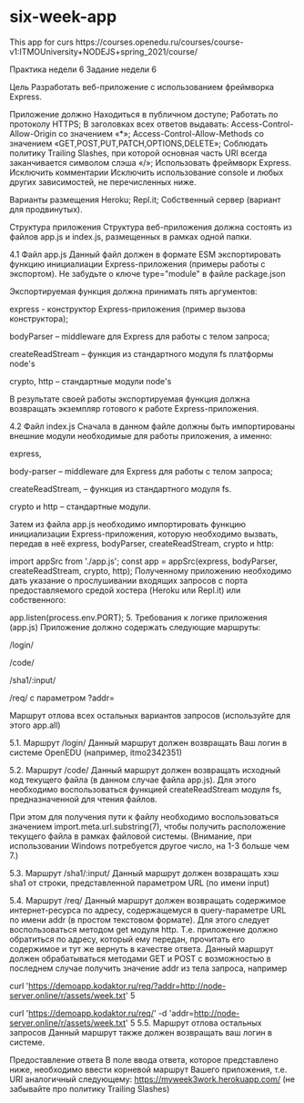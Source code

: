 <h1>six-week-app</h1>
This app for curs https://courses.openedu.ru/courses/course-v1:ITMOUniversity+NODEJS+spring_2021/course/

Практика недели 6 Задание недели 6

Цель Разработать веб-приложение с использованием фреймворка Express.

Приложение должно Находиться в публичном доступе; Работать по протоколу HTTPS; В заголовках всех ответов выдавать: Access-Control-Allow-Origin со значением «*»; Access-Control-Allow-Methods со значением «GET,POST,PUT,PATCH,OPTIONS,DELETE»; Соблюдать политику Trailing Slashes, при которой основная часть URI всегда заканчивается символом слэша «/»; Использовать фреймворк Express. Исключить комментарии Исключить использование console и любых других зависимостей, не перечисленных ниже.

Варианты размещения Heroku; Repl.it; Собственный сервер (вариант для продвинутых).

Структура приложения Структура веб-приложения должна состоять из файлов app.js и index.js, размещенных в рамках одной папки.

4.1 Файл app.js Данный файл должен в формате ESM экспортировать функцию инициалиации Express-приложения (примеры работы с экспортом). Не забудьте о ключе type="module" в файле package.json

Экспортируемая функция должна принимать пять аргументов:

express - конструктор Express-приложения (пример вызова конструктора);

bodyParser – middleware для Express для работы с телом запроса;

createReadStream – функция из стандартного модуля fs платформы node's

crypto, http – стандартные модули node's

В результате своей работы экспортируемая функция должна возвращать экземпляр готового к работе Express-приложения.

4.2 Файл index.js Сначала в данном файле должны быть импортированы внешние модули необходимые для работы приложения, а именно:

express,

body-parser – middleware для Express для работы с телом запроса;

createReadStream, – функция из стандартного модуля fs.

crypto и http – стандартные модули.

Затем из файла app.js необходимо импортировать функцию инициализации Express-приложения, которую необходимо вызвать, передав в неё express, bodyParser, createReadStream, crypto и http:

import appSrc from './app.js'; const app = appSrc(express, bodyParser, createReadStream, crypto, http); Полученному приложению необходимо дать указание о прослушивании входящих запросов с порта предоставляемого средой хостера (Heroku или Repl.it) или собственного:

app.listen(process.env.PORT); 5. Требования к логике приложения (app.js) Приложение должно содержать следующие маршруты:

/login/

/code/

/sha1/:input/

/req/ с параметром ?addr=

Маршрут отлова всех остальных вариантов запросов (используйте для этого app.all)

5.1. Маршрут /login/ Данный маршрут должен возвращать Ваш логин в системе OpenEDU (например, itmo2342351)

5.2. Маршрут /code/ Данный маршрут должен возвращать исходный код текущего файла (в данном случае файла app.js). Для этого необходимо воспользоваться функцией createReadStream модуля fs, предназначенной для чтения файлов.

При этом для получения пути к файлу необходимо воспользоваться значением import.meta.url.substring(7), чтобы получить расположение текущего файла в рамках файловой системы. (Внимание, при использовании Windows потребуется другое число, на 1-3 больше чем 7.)

5.3. Маршрут /sha1/:input/ Данный маршрут должен возвращать хэш sha1 от строки, представленной параметром URL (по имени input)

5.4. Маршрут /req/ Данный маршрут должен возвращать содержимое интернет-ресурса по адресу, содержащемуся в query-параметре URL по имени addr (в простом текстовом формате). Для этого следует воспользоваться методом get модуля http. Т.е. приложение должно обратиться по адресу, который ему передан, прочитать его содержимое и тут же вернуть в качестве ответа. Данный маршрут должен обрабатываться методами GET и POST c возможностью в последнем случае получить значение addr из тела запроса, например

curl 'https://demoapp.kodaktor.ru/req/?addr=http://node-server.online/r/assets/week.txt' 5

curl 'https://demoapp.kodaktor.ru/req/' -d 'addr=http://node-server.online/r/assets/week.txt' 5 5.5. Маршрут отлова остальных запросов Данный маршрут также должен возвращать ваш логин в системе.

Предоставление ответа В поле ввода ответа, которое представлено ниже, необходимо ввести корневой маршрут Вашего приложения, т.е. URI аналогичный следующему: https://myweek3work.herokuapp.com/ (не забывайте про политику Trailing Slashes)

